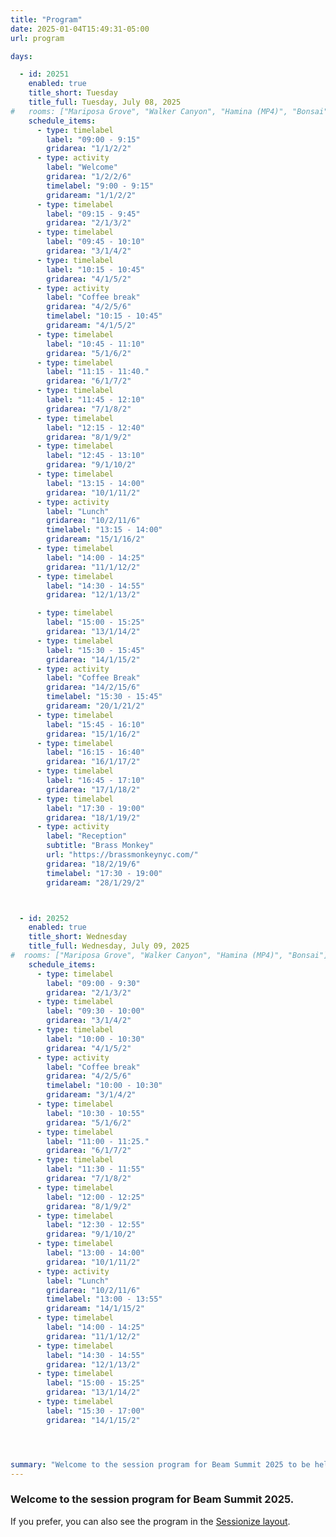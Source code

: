 ```yaml
---
title: "Program"
date: 2025-01-04T15:49:31-05:00
url: program

days: 

  - id: 20251
    enabled: true
    title_short: Tuesday
    title_full: Tuesday, July 08, 2025
#   rooms: ["Mariposa Grove", "Walker Canyon", "Hamina (MP4)", "Bonsai"]
    schedule_items: 
      - type: timelabel
        label: "09:00 - 9:15"
        gridarea: "1/1/2/2"
      - type: activity
        label: "Welcome"
        gridarea: "1/2/2/6"
        timelabel: "9:00 - 9:15"
        gridaream: "1/1/2/2"
      - type: timelabel
        label: "09:15 - 9:45"
        gridarea: "2/1/3/2"
      - type: timelabel
        label: "09:45 - 10:10"
        gridarea: "3/1/4/2"
      - type: timelabel
        label: "10:15 - 10:45"
        gridarea: "4/1/5/2"
      - type: activity
        label: "Coffee break"
        gridarea: "4/2/5/6"
        timelabel: "10:15 - 10:45"
        gridaream: "4/1/5/2"
      - type: timelabel
        label: "10:45 - 11:10"
        gridarea: "5/1/6/2"
      - type: timelabel
        label: "11:15 - 11:40."
        gridarea: "6/1/7/2"
      - type: timelabel
        label: "11:45 - 12:10"
        gridarea: "7/1/8/2"
      - type: timelabel
        label: "12:15 - 12:40"
        gridarea: "8/1/9/2"
      - type: timelabel
        label: "12:45 - 13:10"
        gridarea: "9/1/10/2"
      - type: timelabel
        label: "13:15 - 14:00"
        gridarea: "10/1/11/2"
      - type: activity
        label: "Lunch"
        gridarea: "10/2/11/6"
        timelabel: "13:15 - 14:00"
        gridaream: "15/1/16/2"
      - type: timelabel
        label: "14:00 - 14:25"
        gridarea: "11/1/12/2"
      - type: timelabel
        label: "14:30 - 14:55"
        gridarea: "12/1/13/2"

      - type: timelabel
        label: "15:00 - 15:25"
        gridarea: "13/1/14/2"
      - type: timelabel
        label: "15:30 - 15:45"
        gridarea: "14/1/15/2"
      - type: activity
        label: "Coffee Break"
        gridarea: "14/2/15/6"
        timelabel: "15:30 - 15:45"
        gridaream: "20/1/21/2"
      - type: timelabel
        label: "15:45 - 16:10"
        gridarea: "15/1/16/2"
      - type: timelabel
        label: "16:15 - 16:40"
        gridarea: "16/1/17/2"        
      - type: timelabel
        label: "16:45 - 17:10"
        gridarea: "17/1/18/2"
      - type: timelabel
        label: "17:30 - 19:00"
        gridarea: "18/1/19/2"
      - type: activity
        label: "Reception"
        subtitle: "Brass Monkey"
        url: "https://brassmonkeynyc.com/"
        gridarea: "18/2/19/6"
        timelabel: "17:30 - 19:00"
        gridaream: "28/1/29/2"



  - id: 20252
    enabled: true
    title_short: Wednesday
    title_full: Wednesday, July 09, 2025
#  rooms: ["Mariposa Grove", "Walker Canyon", "Hamina (MP4)", "Bonsai"]
    schedule_items: 
      - type: timelabel
        label: "09:00 - 9:30"
        gridarea: "2/1/3/2"
      - type: timelabel
        label: "09:30 - 10:00"
        gridarea: "3/1/4/2"
      - type: timelabel
        label: "10:00 - 10:30"
        gridarea: "4/1/5/2"
      - type: activity
        label: "Coffee break"
        gridarea: "4/2/5/6"
        timelabel: "10:00 - 10:30"
        gridaream: "3/1/4/2"
      - type: timelabel
        label: "10:30 - 10:55"
        gridarea: "5/1/6/2"
      - type: timelabel
        label: "11:00 - 11:25."
        gridarea: "6/1/7/2"
      - type: timelabel
        label: "11:30 - 11:55"
        gridarea: "7/1/8/2"
      - type: timelabel
        label: "12:00 - 12:25"
        gridarea: "8/1/9/2"
      - type: timelabel
        label: "12:30 - 12:55"
        gridarea: "9/1/10/2"
      - type: timelabel
        label: "13:00 - 14:00"
        gridarea: "10/1/11/2"
      - type: activity
        label: "Lunch"
        gridarea: "10/2/11/6"
        timelabel: "13:00 - 13:55"
        gridaream: "14/1/15/2"
      - type: timelabel
        label: "14:00 - 14:25"
        gridarea: "11/1/12/2"
      - type: timelabel
        label: "14:30 - 14:55"
        gridarea: "12/1/13/2"
      - type: timelabel
        label: "15:00 - 15:25"
        gridarea: "13/1/14/2"
      - type: timelabel
        label: "15:30 - 17:00"
        gridarea: "14/1/15/2"




summary: "Welcome to the session program for Beam Summit 2025 to be held on July 8-9, 2025 in New York City"
---
```


### Welcome to the session program for Beam Summit 2025.

If you prefer, you can also see the program in the <a href="/program-sessionize">Sessionize layout</a>.

